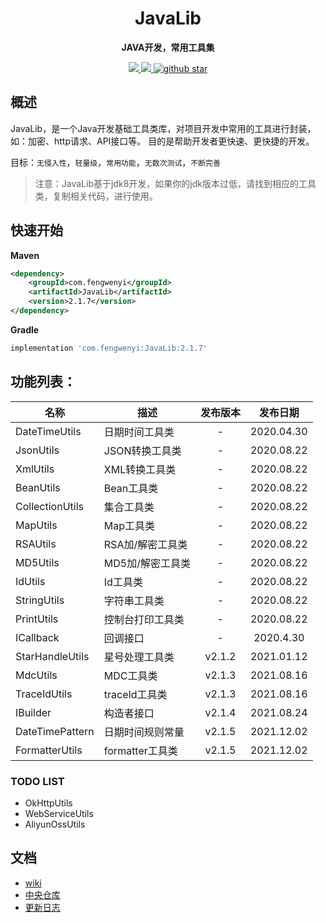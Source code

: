 
<h1 align="center">
    JavaLib
</h1>

<p align="center">
	<strong>JAVA开发，常用工具集</strong>
</p>

<p align="center">
	<a target="_blank" href="https://www.apache.org/licenses/LICENSE-2.0.html">
		<img src="https://img.shields.io/:license-apache-blue.svg" ></img>
	</a>
	<a target="_blank" href="https://www.oracle.com/technetwork/java/javase/downloads/index.html">
		<img src="https://img.shields.io/badge/JDK-1.8+-green.svg" ></img>
	</a>
	<a target="_blank" href='https://github.com/fengwenyi/JavaLib'>
		<img src="https://img.shields.io/github/stars/fengwenyi/JavaLib.svg?style=social" alt="github star"></img>
	</a>
</p>

## 概述

JavaLib，是一个Java开发基础工具类库，对项目开发中常用的工具进行封装，如：加密、http请求、API接口等。
目的是帮助开发者更快速、更快捷的开发。

目标：`无侵入性`，`轻量级`，`常用功能`，`无数次测试`，`不断完善`


> 注意：JavaLib基于jdk8开发，如果你的jdk版本过低，请找到相应的工具类，复制相关代码，进行使用。

## 快速开始

**Maven**

```xml
<dependency>
    <groupId>com.fengwenyi</groupId>
    <artifactId>JavaLib</artifactId>
    <version>2.1.7</version>
</dependency>
```

**Gradle**

```groovy
implementation 'com.fengwenyi:JavaLib:2.1.7'
```

## 功能列表：

| 名称 | 描述 | 发布版本 | 发布日期 |
| --- | ---  | :---: | :---: |
| DateTimeUtils | 日期时间工具类  | - | 2020.04.30 |
| JsonUtils | JSON转换工具类  | - | 2020.08.22 |
| XmlUtils | XML转换工具类  | - | 2020.08.22 |
| BeanUtils | Bean工具类  | - | 2020.08.22 |
| CollectionUtils | 集合工具类  | - | 2020.08.22 |
| MapUtils | Map工具类  | - | 2020.08.22 |
| RSAUtils | RSA加/解密工具类  | - | 2020.08.22 |
| MD5Utils | MD5加/解密工具类  | - | 2020.08.22 |
| IdUtils | Id工具类  | - | 2020.08.22 |
| StringUtils | 字符串工具类  | - | 2020.08.22 |
| PrintUtils | 控制台打印工具类  | - | 2020.08.22 |
| ICallback | 回调接口  | - | 2020.4.30 |
| StarHandleUtils | 星号处理工具类  | v2.1.2 | 2021.01.12 |
| MdcUtils | MDC工具类  | v2.1.3 | 2021.08.16 |
| TraceIdUtils | traceId工具类  | v2.1.3 | 2021.08.16 |
| IBuilder | 构造者接口  | v2.1.4 | 2021.08.24 |
| DateTimePattern | 日期时间规则常量  | v2.1.5 | 2021.12.02 |
| FormatterUtils | formatter工具类  | v2.1.5 | 2021.12.02 |


### TODO LIST

- OkHttpUtils
- WebServiceUtils
- AliyunOssUtils


## 文档

- [wiki](https://github.com/fengwenyi/JavaLib/wiki)
- [中央仓库](https://search.maven.org/artifact/com.fengwenyi/JavaLib)
- [更新日志](LOG.md)

